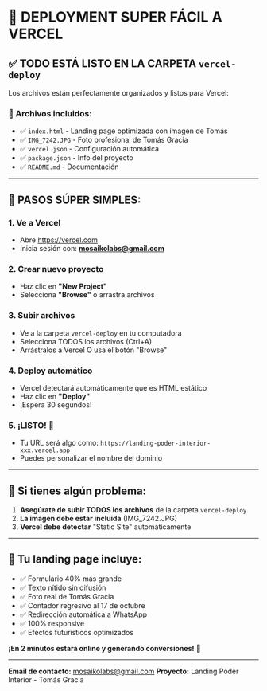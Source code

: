 # 🚀 DEPLOYMENT SUPER FÁCIL A VERCEL

## ✅ TODO ESTÁ LISTO EN LA CARPETA `vercel-deploy`

Los archivos están perfectamente organizados y listos para Vercel:

### 📁 Archivos incluidos:
- ✅ `index.html` - Landing page optimizada con imagen de Tomás
- ✅ `IMG_7242.JPG` - Foto profesional de Tomás Gracia
- ✅ `vercel.json` - Configuración automática
- ✅ `package.json` - Info del proyecto
- ✅ `README.md` - Documentación

---

## 🎯 PASOS SÚPER SIMPLES:

### 1. **Ve a Vercel**
   - Abre https://vercel.com
   - Inicia sesión con: **mosaikolabs@gmail.com**

### 2. **Crear nuevo proyecto**
   - Haz clic en **"New Project"**
   - Selecciona **"Browse"** o arrastra archivos

### 3. **Subir archivos**
   - Ve a la carpeta `vercel-deploy` en tu computadora
   - Selecciona TODOS los archivos (Ctrl+A)
   - Arrástralos a Vercel O usa el botón "Browse"

### 4. **Deploy automático**
   - Vercel detectará automáticamente que es HTML estático
   - Haz clic en **"Deploy"**
   - ¡Espera 30 segundos!

### 5. **¡LISTO!** 🎉
   - Tu URL será algo como: `https://landing-poder-interior-xxx.vercel.app`
   - Puedes personalizar el nombre del dominio

---

## 🔧 **Si tienes algún problema:**

1. **Asegúrate de subir TODOS los archivos** de la carpeta `vercel-deploy`
2. **La imagen debe estar incluida** (IMG_7242.JPG)
3. **Vercel debe detectar** "Static Site" automáticamente

---

## 📱 **Tu landing page incluye:**
- ✅ Formulario 40% más grande
- ✅ Texto nítido sin difusión
- ✅ Foto real de Tomás Gracia
- ✅ Contador regresivo al 17 de octubre
- ✅ Redirección automática a WhatsApp
- ✅ 100% responsive
- ✅ Efectos futurísticos optimizados

**¡En 2 minutos estará online y generando conversiones!** 🚀

---

**Email de contacto:** mosaikolabs@gmail.com
**Proyecto:** Landing Poder Interior - Tomás Gracia
